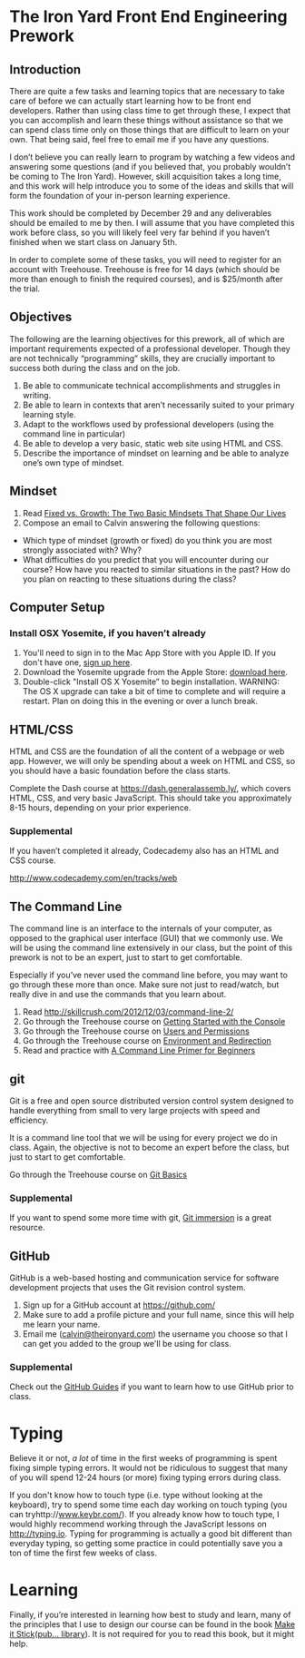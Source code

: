 # The Iron Yard Front End Engineering Prework

## Introduction
There are quite a few tasks and learning topics that are necessary to take care of before we can actually start learning how to be front end developers. Rather than using class time to get through these, I expect that you can accomplish and learn these things without assistance so that we can spend class time only on those things that are difficult to learn on your own. That being said, feel free to email me if you have any questions.

I don’t believe you can really learn to program by watching a few videos and answering some questions (and if you believed that, you probably wouldn’t be coming to The Iron Yard). However, skill acquisition takes a long time, and this work will help introduce you to some of the ideas and skills that will form the foundation of your in-person learning experience.

This work should be completed by December 29 and any deliverables should be emailed to me by then. I will assume that you have completed this work before class, so you will likely feel very far behind if you haven’t finished when we start class on January 5th.

In order to complete some of these tasks, you will need to register for an account with Treehouse. Treehouse is free for 14 days (which should be more than enough to finish the required courses), and is $25/month after the trial.

## Objectives
The following are the learning objectives for this prework, all of which are important requirements expected of a professional developer. Though they are not technically “programming” skills, they are crucially important to success both during the class and on the job.

1. Be able to communicate technical accomplishments and struggles in writing.
2. Be able to learn in contexts that aren’t necessarily suited to your primary learning style.
3. Adapt to the workflows used by professional developers (using the command line in particular)
4. Be able to develop a very basic, static web site using HTML and CSS.
5. Describe the importance of mindset on learning and be able to analyze one’s own type of mindset.

## Mindset
1. Read [Fixed vs. Growth: The Two Basic Mindsets That Shape Our Lives](http://www.brainpickings.org/2014/01/29/carol-dweck-mindset/)
2. Compose an email to Calvin answering the following questions:
- Which type of mindset (growth or fixed) do you think you are most strongly associated with? Why?
- What difficulties do you predict that you will encounter during our course? How have you reacted to similar situations in the past? How do you plan on reacting to these situations during the class?

## Computer Setup
### Install OSX Yosemite, if you haven’t already
1.	You'll need to sign in to the Mac App Store with you Apple ID. If you don't have one, [sign up here](https://appleid.apple.com/).
2.	Download the Yosemite upgrade from the Apple Store: [download here](https://itunes.apple.com/us/app/os-x-yosemite/id915041082?mt=12).
3.	Double-click "Install OS X Yosemite” to begin installation.
WARNING: The OS X upgrade can take a bit of time to complete and will require a restart. Plan on doing this in the evening or over a lunch break.

## HTML/CSS
HTML and CSS are the foundation of all the content of a webpage or web app. However, we will only be spending about a week on HTML and CSS, so you should have a basic foundation before the class starts.

Complete the Dash course at https://dash.generalassemb.ly/, which covers HTML, CSS, and very basic JavaScript. This should take you approximately 8-15 hours, depending on your prior experience.

### Supplemental
If you haven’t completed it already, Codecademy also has an HTML and CSS course.

http://www.codecademy.com/en/tracks/web

## The Command Line
The command line is an interface to the internals of your computer, as opposed to the graphical user interface (GUI) that we commonly use. We will be using the command line extensively in our class, but the point of this prework is not to be an expert, just to start to get comfortable.

Especially if you’ve never used the command line before, you may want to go through these more than once. Make sure not just to read/watch, but really dive in and use the commands that you learn about.

1. Read http://skillcrush.com/2012/12/03/command-line-2/
2. Go through the Treehouse course on [Getting Started with the Console](http://teamtreehouse.com/library/console-foundations#getting-started-with-t…)
3. Go through the Treehouse course on [Users and Permissions](http://teamtreehouse.com/library/console-foundations#users-and-permissions)
4. Go through the Treehouse course on [Environment and Redirection](http://teamtreehouse.com/library/programming/console-foundations#environmen…)
5. Read and practice with [A Command Line Primer for Beginners](http://lifehacker.com/5633909/who-needs-a-mouse-learn-to-use-the-command-li…)

## git
Git is a free and open source distributed version control system designed to handle everything from small to very large projects with speed and efficiency.

It is a command line tool that we will be using for every project we do in class. Again, the objective is not to become an expert before the class, but just to start to get comfortable.

Go through the Treehouse course on [Git Basics](http://teamtreehouse.com/library/git-basics)

### Supplemental
If you want to spend some more time with git, [Git immersion](http://gitimmersion.com/) is a great resource.

## GitHub
GitHub is a web-based hosting and communication service for software development projects that uses the Git revision control system.

1. Sign up for a GitHub account at https://github.com/
2. Make sure to add a profile picture and your full name, since this will help me learn your name.
3. Email me (calvin@theironyard.com) the username you choose so that I can get you added to the group we'll be using for class.

### Supplemental
Check out the [GitHub Guides](https://guides.github.com/) if you want to learn how to use GitHub prior to class.

# Typing
Believe it or not, *a lot* of time in the first weeks of programming is spent fixing simple typing errors. It would not be ridiculous to suggest that many of you will spend 12-24 hours (or more) fixing typing errors during class.

If you don't know how to touch type (i.e. type without looking at the keyboard), try to spend some time each day working on touch typing (you can tryhttp://www.keybr.com/). If you already know how to touch type, I would highly recommend working through the JavaScript lessons on http://typing.io. Typing for programming is actually a good bit different than everyday typing, so getting some practice in could potentially save you a ton of time the first few weeks of class.

# Learning
Finally, if you’re interested in learning how best to study and learn, many of the principles that I use to design our course can be found in the book [Make it Stick](http://www.amazon.com/Make-It-Stick-Successful-Learning/dp/0674729013)([pub… library](http://www.worldcat.org/title/make-it-stick-the-science-of-successful-learn…)). It is not required for you to read this book, but it might help.
